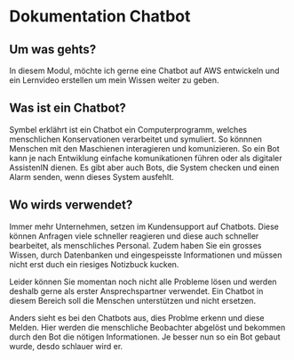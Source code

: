 # Dokumentation Chatbot 

## Um was gehts? 
In diesem Modul, möchte ich gerne eine Chatbot auf AWS entwickeln und ein Lernvideo erstellen um mein Wissen weiter zu geben. 


## Was ist ein Chatbot?
Symbel erklährt ist ein Chatbot ein Computerprogramm, welches menschlichen Konservationen verarbeitet und symuliert. So könnnen Menschen mit den Maschienen interagieren und komunizieren. 
So ein Bot kann je nach Entwiklung einfache komunikationen führen oder als digitaler AssistenIN dienen. 
Es gibt aber auch Bots, die System checken und einen Alarm senden, wenn dieses System ausfehlt. 


## Wo wirds verwendet? 
Immer mehr Unternehmen, setzen im Kundensupport auf Chatbots. Diese können Anfragen viele schneller reagieren und diese auch schneller bearbeitet, als menschliches Personal. Zudem haben Sie ein grosses Wissen, durch Datenbanken und eingespeisste Informationen und müssen nicht erst duch ein riesiges Notizbuck kucken. 

Leider können Sie momentan noch nicht alle Probleme lösen und werden deshalb gerne als erster Ansprechspartner verwendet.
Ein Chatbot in diesem Bereich soll die Menschen unterstützen und nicht ersetzen. 

Anders sieht es bei den Chatbots aus, dies Problme erkenn und diese Melden. Hier werden die menschliche Beobachter abgelöst und bekommen durch den Bot die nötigen Informationen. 
Je besser nun so ein Bot gebaut wurde, desdo schlauer wird er. 

